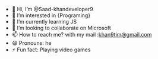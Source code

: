 - 👋 Hi, I’m @Saad-khandeveloper9
- 👀 I’m interested in {Programing}
- 🌱 I’m currently learning JS
- 💞️ I’m looking to collaborate on Microsoft
- 📫 How to reach me? with my mail :khan9tim@gmail.com
- 😄 Pronouns: he
- ⚡ Fun fact: Playing video games

<!---
Saad-khandeveloper9/Saad-khandeveloper9 is a ✨ special ✨ repository because its `README.md` (this file) appears on your GitHub profile.
You can click the Preview link to take a look at your changes.
--->
